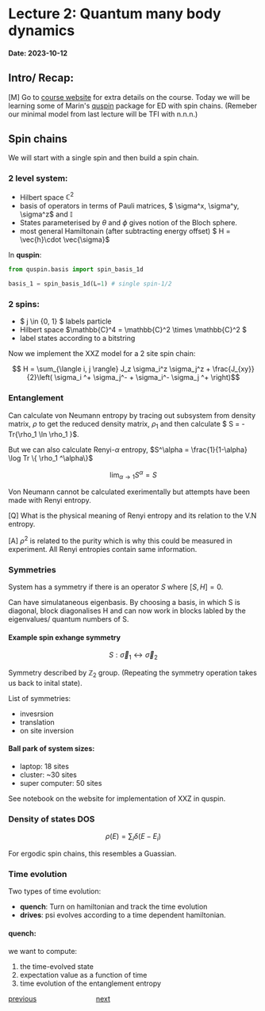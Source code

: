 Lecture 2: Quantum many body dynamics              
====================================================              
#### Date: 2023-10-12              
              
Intro/ Recap:              
-------------              
[M] Go to [course website](https://www.pks.mpg.de/condensed-matter/teaching) for extra details on the course. Today we will be learning some of Marin's [quspin](https://github.com/QuSpin/QuSpin) package for ED with spin chains. (Remeber our minimal model from last lecture will be TFI with n.n.n.)


## Spin chains 
We will start with a single spin and then build a spin chain.

### 2 level system:
- Hilbert space $\mathbb{C}^2$
- basis of operators in terms of Pauli matrices, $ \sigma^x, \sigma^y, \sigma^z$ and $\mathbb{I}$
- States parameterised by $\theta$ and $\phi$ gives notion of the Bloch sphere.
- most general Hamiltonain (after subtracting energy offset) $ H = \vec{h}\cdot \vec{\sigma}$

In **quspin**:

```python
from quspin.basis import spin_basis_1d

basis_1 = spin_basis_1d(L=1) # single spin-1/2 
```

### 2 spins:
- $ j \in \{0, 1\} $ labels particle
- Hilbert space $\mathbb{C}^4 = \mathbb{C}^2 \times \mathbb{C}^2   $
- label states according to a bitstring

Now we implement the XXZ model for a 2 site spin chain:

$$ H = \sum_{\langle i, j \rangle}
J_z \sigma_i^z \sigma_j^z + \frac{J_{xy}}{2}\left( \sigma_i ^+ \sigma_j^- + \sigma_i^- \sigma_j ^+
\right)$$

### Entanglement

Can calculate von Neumann entropy by tracing out subsystem from density matrix, $\rho$ to get the reduced density matrix, $\rho_1$ and then calculate $ S = -Tr\{\rho_1 \ln \rho_1 \}$. 

But we can also calculate Renyi-$\alpha$ entropy, $S^\alpha = \frac{1}{1-\alpha} \log Tr \{ \rho_1 ^\alpha\}$

$$ \lim_{\alpha \rightarrow 1} S^{\alpha} = S $$

Von Neumann cannot be calculated exerimentally but attempts have been made with Renyi entropy.

[Q] What is the physical meaning of Renyi entropy and its relation to the V.N entropy.

[A] $\rho^2$ is related to the purity which is why this could be measured in experiment. All Renyi entropies contain same information.

### Symmetries

System has a symmetry if there is an operator $S$ where $[S, H] = 0$.

Can have simulataneous eigenbasis. By choosing a basis, in which S is diagonal, block diagonalises H and can now work in blocks labled by the eigenvalues/ quantum numbers of S.

#### Example spin exhange symmetry

$$ S: \vec{\sigma}_1  \leftrightarrow \vec{\sigma}_2 $$

Symmetry described by $\mathbb{Z}_2$ group. (Repeating the symmetry operation takes us back to inital state).

List of symmetries:
- invesrsion
- translation
- on site inversion

#### Ball park of system sizes:

- laptop: 18 sites
- cluster: ~30 sites
- super computer: 50 sites

See notebook on the website for implementation of XXZ in quspin.

### Density of states DOS

$$ \rho(E) = \sum_i \delta(E - E_i) $$

For ergodic spin chains, this resembles a Guassian.

### Time evolution

Two types of time evolution:
- **quench**: Turn on hamiltonian and track the time evolution
- **drives**: psi evolves according to a time dependent hamiltonian.

#### quench:
we want to compute:
1. the time-evolved state
2. expectation value as a function of time
3. time evolution of the entanglement entropy


[previous](/lecture-notes/lecture_notes.1.md) &emsp;&emsp;&emsp;&emsp;&emsp;&emsp;&emsp;&emsp; [next](/lecture-notes/lecture_notes.3.md)